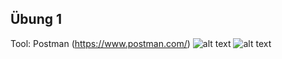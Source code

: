 ## Übung 1
Tool: Postman (https://www.postman.com/)
![alt text](/PostmanGET.jpg)
![alt text](/PostmanPOST.jpg)
